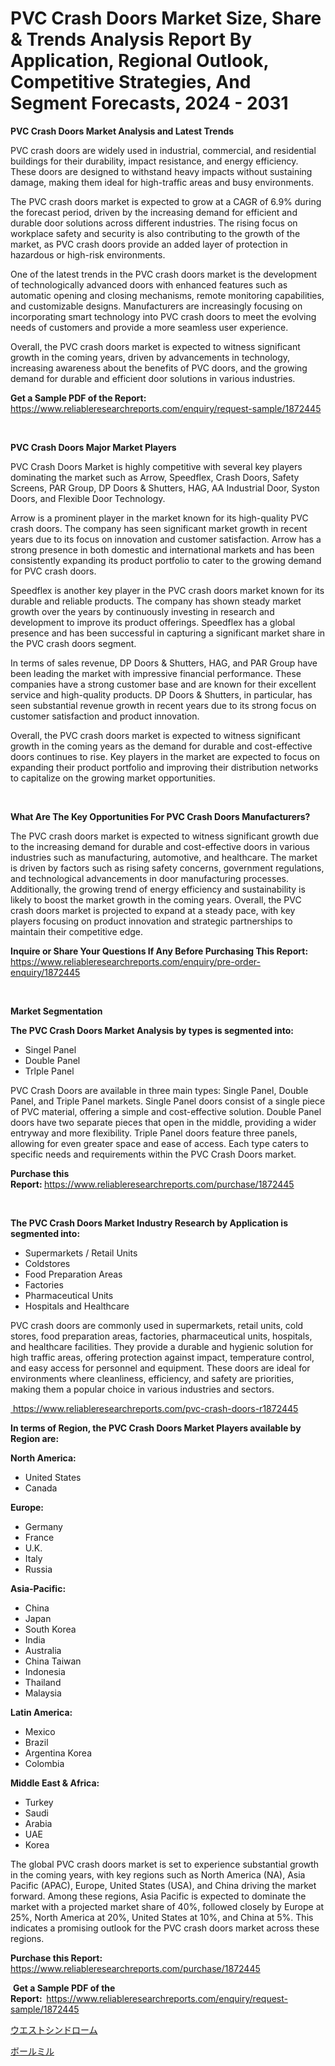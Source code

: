 <p><h1>PVC Crash Doors Market Size, Share & Trends Analysis Report By Application, Regional Outlook, Competitive Strategies, And Segment Forecasts, 2024 - 2031</h1></p><p><strong>PVC Crash Doors Market Analysis and Latest Trends</strong></p>
<p><p>PVC crash doors are widely used in industrial, commercial, and residential buildings for their durability, impact resistance, and energy efficiency. These doors are designed to withstand heavy impacts without sustaining damage, making them ideal for high-traffic areas and busy environments.</p><p>The PVC crash doors market is expected to grow at a CAGR of 6.9% during the forecast period, driven by the increasing demand for efficient and durable door solutions across different industries. The rising focus on workplace safety and security is also contributing to the growth of the market, as PVC crash doors provide an added layer of protection in hazardous or high-risk environments.</p><p>One of the latest trends in the PVC crash doors market is the development of technologically advanced doors with enhanced features such as automatic opening and closing mechanisms, remote monitoring capabilities, and customizable designs. Manufacturers are increasingly focusing on incorporating smart technology into PVC crash doors to meet the evolving needs of customers and provide a more seamless user experience.</p><p>Overall, the PVC crash doors market is expected to witness significant growth in the coming years, driven by advancements in technology, increasing awareness about the benefits of PVC doors, and the growing demand for durable and efficient door solutions in various industries.</p></p>
<p><strong>Get a Sample PDF of the Report:&nbsp;</strong> <a href="https://www.reliableresearchreports.com/enquiry/request-sample/1872445">https://www.reliableresearchreports.com/enquiry/request-sample/1872445</a></p>
<p>&nbsp;</p>
<p><strong>PVC Crash Doors Major Market Players</strong></p>
<p><p>PVC Crash Doors Market is highly competitive with several key players dominating the market such as Arrow, Speedflex, Crash Doors, Safety Screens, PAR Group, DP Doors & Shutters, HAG, AA Industrial Door, Syston Doors, and Flexible Door Technology.</p><p>Arrow is a prominent player in the market known for its high-quality PVC crash doors. The company has seen significant market growth in recent years due to its focus on innovation and customer satisfaction. Arrow has a strong presence in both domestic and international markets and has been consistently expanding its product portfolio to cater to the growing demand for PVC crash doors.</p><p>Speedflex is another key player in the PVC crash doors market known for its durable and reliable products. The company has shown steady market growth over the years by continuously investing in research and development to improve its product offerings. Speedflex has a global presence and has been successful in capturing a significant market share in the PVC crash doors segment.</p><p>In terms of sales revenue, DP Doors & Shutters, HAG, and PAR Group have been leading the market with impressive financial performance. These companies have a strong customer base and are known for their excellent service and high-quality products. DP Doors & Shutters, in particular, has seen substantial revenue growth in recent years due to its strong focus on customer satisfaction and product innovation.</p><p>Overall, the PVC crash doors market is expected to witness significant growth in the coming years as the demand for durable and cost-effective doors continues to rise. Key players in the market are expected to focus on expanding their product portfolio and improving their distribution networks to capitalize on the growing market opportunities.</p></p>
<p>&nbsp;</p>
<p><strong>What Are The Key Opportunities For PVC Crash Doors Manufacturers?</strong></p>
<p><p>The PVC crash doors market is expected to witness significant growth due to the increasing demand for durable and cost-effective doors in various industries such as manufacturing, automotive, and healthcare. The market is driven by factors such as rising safety concerns, government regulations, and technological advancements in door manufacturing processes. Additionally, the growing trend of energy efficiency and sustainability is likely to boost the market growth in the coming years. Overall, the PVC crash doors market is projected to expand at a steady pace, with key players focusing on product innovation and strategic partnerships to maintain their competitive edge.</p></p>
<p><strong>Inquire or Share Your Questions If Any Before Purchasing This Report:</strong> <a href="https://www.reliableresearchreports.com/enquiry/pre-order-enquiry/1872445">https://www.reliableresearchreports.com/enquiry/pre-order-enquiry/1872445</a></p>
<p>&nbsp;</p>
<p><strong>Market Segmentation</strong></p>
<p><strong>The PVC Crash Doors Market Analysis by types is segmented into:</strong></p>
<p><ul><li>Singel Panel</li><li>Double Panel</li><li>Trlple Panel</li></ul></p>
<p><p>PVC Crash Doors are available in three main types: Single Panel, Double Panel, and Triple Panel markets. Single Panel doors consist of a single piece of PVC material, offering a simple and cost-effective solution. Double Panel doors have two separate pieces that open in the middle, providing a wider entryway and more flexibility. Triple Panel doors feature three panels, allowing for even greater space and ease of access. Each type caters to specific needs and requirements within the PVC Crash Doors market.</p></p>
<p><strong>Purchase this Report:&nbsp;</strong><a href="https://www.reliableresearchreports.com/purchase/1872445">https://www.reliableresearchreports.com/purchase/1872445</a></p>
<p>&nbsp;</p>
<p><strong>The PVC Crash Doors Market Industry Research by Application is segmented into:</strong></p>
<p><ul><li>Supermarkets / Retail Units</li><li>Coldstores</li><li>Food Preparation Areas</li><li>Factories</li><li>Pharmaceutical Units</li><li>Hospitals and Healthcare</li></ul></p>
<p><p>PVC crash doors are commonly used in supermarkets, retail units, cold stores, food preparation areas, factories, pharmaceutical units, hospitals, and healthcare facilities. They provide a durable and hygienic solution for high traffic areas, offering protection against impact, temperature control, and easy access for personnel and equipment. These doors are ideal for environments where cleanliness, efficiency, and safety are priorities, making them a popular choice in various industries and sectors.</p></p>
<p><a href="https://www.reliableresearchreports.com/pvc-crash-doors-r1872445">&nbsp;https://www.reliableresearchreports.com/pvc-crash-doors-r1872445</a></p>
<p><strong>In terms of Region, the PVC Crash Doors Market Players available by Region are:</strong></p>
<p>
    <p> <strong> North America: </strong>
        <ul>
            <li>United States</li>
            <li>Canada</li>
        </ul>
        </p> 
    <p> <strong> Europe: </strong>
        <ul>
            <li>Germany</li>
            <li>France</li>
            <li>U.K.</li>
            <li>Italy</li>
            <li>Russia</li>
        </ul>
        </p> 
    <p> <strong> Asia-Pacific: </strong>
        <ul>
            <li>China</li>
            <li>Japan</li>
            <li>South Korea</li>
            <li>India</li>
            <li>Australia</li>
            <li>China Taiwan</li>
            <li>Indonesia</li>
            <li>Thailand</li>
            <li>Malaysia</li>
        </ul>
        </p> 
    <p> <strong> Latin America: </strong>
        <ul>
            <li>Mexico</li>
            <li>Brazil</li>
            <li>Argentina Korea</li>
            <li>Colombia</li>
        </ul>
        </p> 
    <p> <strong> Middle East & Africa: </strong>
        <ul>
            <li>Turkey</li>
            <li>Saudi</li>
            <li>Arabia</li>
            <li>UAE</li>
            <li>Korea</li>
        </ul>
    </p>
    </p>
<p><p>The global PVC crash doors market is set to experience substantial growth in the coming years, with key regions such as North America (NA), Asia Pacific (APAC), Europe, United States (USA), and China driving the market forward. Among these regions, Asia Pacific is expected to dominate the market with a projected market share of 40%, followed closely by Europe at 25%, North America at 20%, United States at 10%, and China at 5%. This indicates a promising outlook for the PVC crash doors market across these regions.</p></p>
<p><strong>Purchase this Report: </strong><a href="https://www.reliableresearchreports.com/purchase/1872445">https://www.reliableresearchreports.com/purchase/1872445</a></p>
<p>&nbsp;<strong>Get a Sample PDF of the Report:&nbsp;&nbsp;</strong><a href="https://www.reliableresearchreports.com/enquiry/request-sample/1872445">https://www.reliableresearchreports.com/enquiry/request-sample/1872445</a></p>
<p><strong></strong></p>
<p><p><a href="https://medium.com/@karinaokon69/%E3%82%A6%E3%82%A7%E3%82%B9%E3%83%88%E7%97%87%E5%80%99%E7%BE%A4%E5%B8%82%E5%A0%B4%E5%88%86%E6%9E%90-%E3%81%9D%E3%81%AEcagr-%E5%B8%82%E5%A0%B4%E3%82%BB%E3%82%B0%E3%83%A1%E3%83%B3%E3%83%86%E3%83%BC%E3%82%B7%E3%83%A7%E3%83%B3%E3%81%8A%E3%82%88%E3%81%B3%E3%82%B0%E3%83%AD%E3%83%BC%E3%83%90%E3%83%AB%E7%94%A3%E6%A5%AD%E6%A6%82%E8%A6%81-c092222c69f9">ウエストシンドローム</a></p><p><a href="https://medium.com/@johneahan44556754/%E3%83%9C%E3%83%BC%E3%83%AB%E3%83%9F%E3%83%AB%E5%B8%82%E5%A0%B4%E3%81%AE%E3%82%A4%E3%83%B3%E3%82%B5%E3%82%A4%E3%83%88-%E5%B8%82%E5%A0%B4%E5%8B%95%E5%90%91-%E6%88%90%E9%95%B7-2024%E5%B9%B4%E3%81%8B%E3%82%892031%E5%B9%B4%E3%81%BE%E3%81%A7%E3%81%AE%E4%BA%88%E6%B8%AC-3ed617778f10">ボールミル</a></p></p>